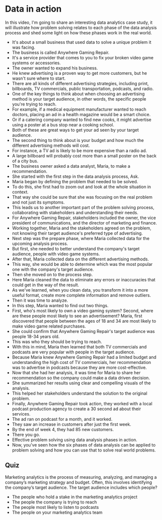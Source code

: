 # Data in action

In this video, I'm going to share an interesting data analytics case study, it will illustrate how problem solving relates to each phase of the data analysis process and shed some light on how these phases work in the real world.

- It's about a small business that used data to solve a unique problem it was facing.
- The business is called Anywhere Gaming Repair.
- It's a service provider that comes to you to fix your broken video game systems or accessories.
- The owner wanted to expand his business.
- He knew advertising is a proven way to get more customers, but he wasn't sure where to start.
- There are all kinds of different advertising strategies, including print, billboards, TV commercials, public transportation, podcasts, and radio.
- One of the key things to think about when choosing an advertising method is your target audience, in other words, the specific people you're trying to reach.
- For example, if a medical equipment manufacturer wanted to reach doctors, placing an ad in a health magazine would be a smart choice.
- Or if a catering company wanted to find new cooks, it might advertise using a poster at a bus stop near a cooking school.
- Both of these are great ways to get your ad seen by your target audience.
- The second thing to think about is your budget and how much the different advertising methods will cost.
- For instance, a TV ad is likely to be more expensive than a radio ad.
- A large billboard will probably cost more than a small poster on the back of a city bus.
- The business owner asked a data analyst, Maria, to make a recommendation.
- She started with the first step in the data analysis process, Ask.
- Maria began by defining the problem that needed to be solved.
- To do this, she first had to zoom out and look at the whole situation in context.
- That way she could be sure that she was focusing on the real problem and not just its symptoms.
- This leads us to another important part of the problem solving process, collaborating with stakeholders and understanding their needs.
- For Anywhere Gaming Repair, stakeholders included the owner, the vice president of communications, and the director of marketing and finance.
- Working together, Maria and the stakeholders agreed on the problem, not knowing their target audience's preferred type of advertising.
- Next step was the prepare phase, where Maria collected data for the upcoming analysis process.
- But first, she needed to better understand the company's target audience, people with video game systems.
- After that, Maria collected data on the different advertising methods.
- This way, she would be able to determine which was the most popular one with the company's target audience.
- Then she moved on to the process step.
- Here Maria cleaned the data to eliminate any errors or inaccuracies that could get in the way of the result.
- As we've learned, when you clean data, you transform it into a more useful format, create more complete information and remove outliers.
- Then it was time to analyze.
- In this step, Maria wanted to find out two things.
- First, who's most likely to own a video gaming system? Second, where are these people most likely to see an advertisement? Maria, first discovered that people between the ages of 18 and 34 are most likely to make video game related purchases.
- She could confirm that Anywhere Gaming Repair's target audience was people 18-34 years old.
- This was who they should be trying to reach.
- With this in mind, Maria then learned that both TV commercials and podcasts are very popular with people in the target audience.
- Because Maria knew Anywhere Gaming Repair had a limited budget and understanding the high cost of TV commercials, her recommendation was to advertise in podcasts because they are more cost-effective.
- Now that she had her analysis, it was time for Maria to share her recommendation so the company could make a data driven decision.
- She summarized her results using clear and compelling visuals of the analysis.
- This helped her stakeholders understand the solution to the original problem.
- Finally, Anywhere Gaming Repair took action, they worked with a local podcast production agency to create a 30 second ad about their services.
- The ad ran on podcast for a month, and it worked.
- They saw an increase in customers after just the first week.
- By the end of week 4, they had 85 new customers.
- There you go.
- Effective problem solving using data analysis phases in action.
- Now, you've seen how the six phases of data analysis can be applied to problem solving and how you can use that to solve real world problems.

## Quiz

Marketing analytics is the process of measuring, analyzing, and managing a company’s marketing strategy and budget. Often, this involves identifying the company’s target audience.
The target audience includes which people?

- The people who hold a stake in the marketing analytics project
- The people the company is trying to reach
- The people most likely to listen to podcasts
- The people on your marketing analytics team
